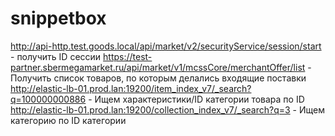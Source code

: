 # snippetbox

http://api-http.test.goods.local/api/market/v2/securityService/session/start - получить ID сессии
https://test-partner.sbermegamarket.ru/api/market/v1/mcssCore/merchantOffer/list - Получить список товаров, по которым делались входящие поставки
http://elastic-lb-01.prod.lan:19200/item_index_v7/_search?q=100000000886 - Ищем характеристики/ID категории товара по ID
http://elastic-lb-01.prod.lan:19200/collection_index_v7/_search?q=3 - Ищем категорию по ID категории
